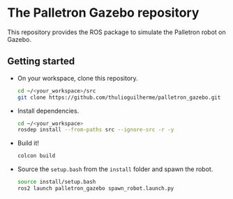 # The Palletron Gazebo repository

This repository provides the ROS package to simulate the Palletron robot on Gazebo.

## Getting started

* On your workspace, clone this repository.
  ```bash
  cd ~/<your_workspace>/src
  git clone https://github.com/thulioguilherme/palletron_gazebo.git
  ```
* Install dependencies.
  ```bash
  cd ~/<your_workspace>
  rosdep install --from-paths src --ignore-src -r -y
  ```
* Build it!
  ```bash
  colcon build
  ```
* Source the `setup.bash` from the `install` folder and spawn the robot.
  ```bash
  source install/setup.bash
  ros2 launch palletron_gazebo spawn_robot.launch.py
  ```